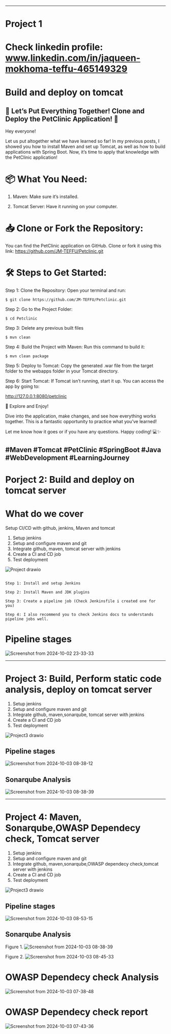 
--------------------------------------------------------------------------------------------------------------------------------------------------------------------------------------------
# Project 1

# Check linkedin profile: www.linkedin.com/in/jaqueen-mokhoma-teffu-465149329

# Build and deploy on tomcat

## 🚀 Let’s Put Everything Together! Clone and Deploy the PetClinic Application! 🐾


Hey everyone!


Let us put altogether what we have learned so far! In my previous posts, I showed you how to install Maven and set up Tomcat, as well as how to build applications with Spring Boot. Now, it’s time to apply that knowledge with the PetClinic application!


# 📦 What You Need:

1. Maven: Make sure it’s installed.

2. Tomcat Server: Have it running on your computer.


# 📥 Clone or Fork the Repository:


You can find the PetClinic application on GitHub. Clone or fork it using this link: https://github.com/JM-TEFFU/Petclinic.git


# 🛠️ Steps to Get Started:


Step 1: Clone the Repository: Open your terminal and run:


`$ git clone https://github.com/JM-TEFFU/Petclinic.git`



Step 2: Go to the Project Folder:


`$ cd Petclinic`


Step 3: Delete any previous built files


`$ mvn clean`


Step 4: Build the Project with Maven: Run this command to build it:


`$ mvn clean package`


Step 5: Deploy to Tomcat: Copy the generated .war file from the target folder to the webapps folder in your Tomcat directory.


Step 6:  Start Tomcat: If Tomcat isn’t running, start it up. You can access the app by going to:


http://127.0.0.1:8080/petclinic


🌟 Explore and Enjoy!


Dive into the application, make changes, and see how everything works together. This is a fantastic opportunity to practice what you’ve learned!

Let me know how it goes or if you have any questions. Happy coding! 💻✨


#Maven #Tomcat #PetClinic #SpringBoot #Java #WebDevelopment #LearningJourney
--------------------------------------------------------------------------------------------------------------------------------------------------------------------------------------------

# Porject 2: Build and deploy on tomcat server

# What do we cover

Setup CI/CD with github, jenkins, Maven and tomcat

   1. Setup jenkins
   2. Setup and configure maven and git
   3. Integrate github, maven, tomcat server with jenkins
   4. Create a CI and CD job
   5. Test deployment

![Project drawio](https://github.com/user-attachments/assets/0be448ea-d3d5-4289-b134-7f662bbebc08)


```shell

Step 1: Install and setup Jenkins

Step 2: Install Maven and JDK plugins

Step 3: Create a pipeline job (Check Jenkinsfile i created one for you)

Step 4: I also recommend you to check Jenkins docs to understands pipeline jobs well. 

```

# Pipeline stages



![Screenshot from 2024-10-02 23-33-33](https://github.com/user-attachments/assets/9778f785-f8e0-489b-bdfa-45783490de92)

--------------------------------------------------------------------------------------------------------------------------------------------------------------------------------------------

# Project 3: Build, Perform static code analysis, deploy on tomcat server

   1. Setup jenkins
   2. Setup and configure maven and git
   3. Integrate github, maven,sonarqube, tomcat server with jenkins
   4. Create a CI and CD job
   5. Test deployment

![Project3 drawio](https://github.com/user-attachments/assets/4aa4b033-62ca-42ef-9544-a24677d9cfc3)


## Pipeline stages
![Screenshot from 2024-10-03 08-38-12](https://github.com/user-attachments/assets/29d24a24-c9d2-407c-9e13-748c8729ffec)


## Sonarqube Analysis
![Screenshot from 2024-10-03 08-38-39](https://github.com/user-attachments/assets/97a0c061-2e8b-4634-9319-eb692ebfa784)

--------------------------------------------------------------------------------------------------------------------------------------------------------------------------------------------

# Project 4: Maven, Sonarqube,OWASP Dependecy check, Tomcat server

 1. Setup jenkins
   2. Setup and configure maven and git
   3. Integrate github, maven,sonarqube,OWASP dependecy check,tomcat server with jenkins
   4. Create a CI and CD job
   5. Test deployment

![Project3 drawio](https://github.com/user-attachments/assets/4aa4b033-62ca-42ef-9544-a24677d9cfc3)


## Pipeline stages

![Screenshot from 2024-10-03 08-53-15](https://github.com/user-attachments/assets/8a3db66f-6eea-4d08-9046-b84b98fd47c1)


## Sonarqube Analysis

Figure 1.
![Screenshot from 2024-10-03 08-38-39](https://github.com/user-attachments/assets/1aac52c5-f3b9-444d-af4b-9d8ac07256c7)

Figure 2.
![Screenshot from 2024-10-03 08-45-33](https://github.com/user-attachments/assets/9d6f874e-2cc3-4820-bf3a-78e23526efcc)



# OWASP Dependecy check Analysis

![Screenshot from 2024-10-03 07-38-48](https://github.com/user-attachments/assets/b82496c4-f0cd-412d-ab3c-9a3ab85c09fd)

# OWASP Dependecy check report

![Screenshot from 2024-10-03 07-43-36](https://github.com/user-attachments/assets/b232f13e-cbf9-49e9-b7e5-9cd340b51a3f)





